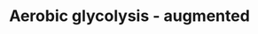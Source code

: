 ---
annotations:
- id: PW:0000025
  parent: classic metabolic pathway
  type: Pathway Ontology
  value: glycolysis/gluconeogenesis pathway
- id: PW:0000641
  parent: regulatory pathway
  type: Pathway Ontology
  value: gluconeogenesis pathway
- id: PW:0000605
  parent: disease pathway
  type: Pathway Ontology
  value: cancer pathway
authors:
- KJanssen
- Egonw
- AlexanderPico
- DeSl
- MaintBot
- L Dupuis
- Eweitz
- Finterly
- Khanspers
- Ash iyer
citedin: ''
communities:
- ontox
description: 'Glycolysis is the metabolic pathway that converts glucose C6H12O6, into
  pyruvate, CH3COCOO- and H+. The free energy released in this process is used to
  form the ATP and NADH. This pathway was made during a research project at the UMCG,
  concerning changed glycolytic fluxes during the Warburg effect. It is an extended
  version of the glycolysis pathway (WP534), and is descriptive of the content that
  is provided in the computer model of the corresponding supplement, and the article
  of [https://www.ncbi.nlm.nih.gov/pubmed/25009227 Shestov et al., 2014]. For the
  purposes of this WikiPathways model, the passive transport of oxygen and lactic
  acid into the cell is depicted using dashed arrows, which may differ from the original
  computer model.   This pathway was uploaded to provide a high resolution version
  to readers of the thesis. Description and pathway adapted from [https://www.wikipathways.org/index.php/Pathway:WP534]
  Referred article: [https://www.ncbi.nlm.nih.gov/pubmed/25009227 Shestov et al.,
  2014]'
last-edited: 2024-07-21
ndex: null
organisms:
- Homo sapiens
redirect_from:
- /index.php/Pathway:WP4628
- /instance/WP4628
- /instance/WP4628_r134298
revision: r134298
schema-jsonld:
- '@context': https://schema.org/
  '@id': https://wikipathways.github.io/pathways/WP4628.html
  '@type': Dataset
  creator:
    '@type': Organization
    name: WikiPathways
  description: 'Glycolysis is the metabolic pathway that converts glucose C6H12O6,
    into pyruvate, CH3COCOO- and H+. The free energy released in this process is used
    to form the ATP and NADH. This pathway was made during a research project at the
    UMCG, concerning changed glycolytic fluxes during the Warburg effect. It is an
    extended version of the glycolysis pathway (WP534), and is descriptive of the
    content that is provided in the computer model of the corresponding supplement,
    and the article of [https://www.ncbi.nlm.nih.gov/pubmed/25009227 Shestov et al.,
    2014]. For the purposes of this WikiPathways model, the passive transport of oxygen
    and lactic acid into the cell is depicted using dashed arrows, which may differ
    from the original computer model.   This pathway was uploaded to provide a high
    resolution version to readers of the thesis. Description and pathway adapted from
    [https://www.wikipathways.org/index.php/Pathway:WP534] Referred article: [https://www.ncbi.nlm.nih.gov/pubmed/25009227
    Shestov et al., 2014]'
  keywords:
  - ADP
  - AK
  - ALD
  - AMP
  - ATP
  - BPG
  - CK
  - CR
  - DHAP
  - ENO
  - F26BP
  - F6P
  - FBP
  - G6P
  - G6PDH
  - GAP
  - GAPDH
  - GHMT
  - GLU
  - GLUT
  - GLUe
  - GLY
  - GPI
  - GPT
  - H
  - H2O
  - HK
  - LAC
  - LACe
  - LDH
  - NAD
  - NADH
  - O2
  - O2e
  - P
  - PCR
  - PEP
  - PFK
  - PGK
  - PGM
  - PK
  - PYR
  - SER
  - TPI
  - _2PG
  - _3PG
  license: CC0
  name: Aerobic glycolysis - augmented
seo: CreativeWork
title: Aerobic glycolysis - augmented
wpid: WP4628
---